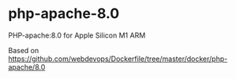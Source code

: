 # php-apache-8.0

PHP-apache:8.0 for Apple Silicon M1 ARM

Based on https://github.com/webdevops/Dockerfile/tree/master/docker/php-apache/8.0
